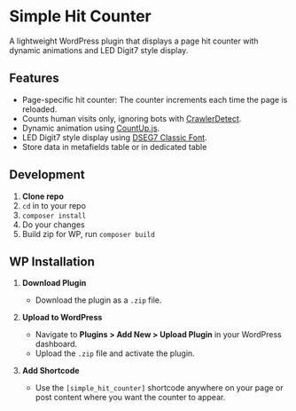 # Simple Hit Counter

A lightweight WordPress plugin that displays a page hit counter with dynamic animations and LED Digit7 style display.

## Features
- Page-specific hit counter: The counter increments each time the page is reloaded.
- Counts human visits only, ignoring bots with [CrawlerDetect](https://github.com/JayBizzle/Crawler-Detect).
- Dynamic animation using [CountUp.js](https://github.com/inorganik/CountUp.js).
- LED Digit7 style display using [DSEG7 Classic Font](https://github.com/keshikan/DSEG/).
- Store data in metafields table or in dedicated table


## Development

1. **Clone repo**
2. `cd` in to your repo
3. `composer install`
4. Do your changes
5. Build zip for WP, run `composer build`


## WP Installation

1. **Download Plugin**
   - Download the plugin as a `.zip` file.

2. **Upload to WordPress**
   - Navigate to **Plugins > Add New > Upload Plugin** in your WordPress dashboard.
   - Upload the `.zip` file and activate the plugin.

3. **Add Shortcode**
   - Use the `[simple_hit_counter]` shortcode anywhere on your page or post content where you want the counter to appear.